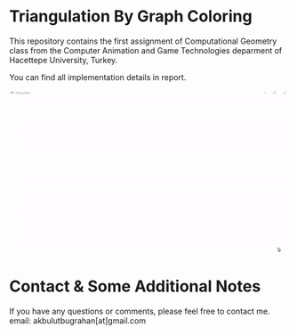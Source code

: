 # Triangulation By Graph Coloring

This repository contains the first assignment of Computational Geometry class from the Computer Animation and Game Technologies deparment of Hacettepe University, Turkey.

You can find all implementation details in report.

![](Triangulation.gif)

# Contact & Some Additional Notes
If you have any questions or comments, please feel free to contact me.
email: akbulutbugrahan[at]gmail.com
